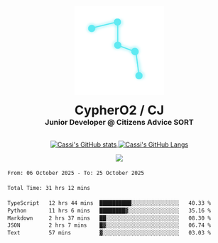 <p align="center">
  <img src=Test(1).png alt="Logo Image" width="40%"/>
</p>
<h1 align="center" style="margin: 0 auto 0 auto;">CypherO2 / CJ</h1>
<h3 align="center" style="margin: 0 auto 0 auto;">Junior Developer @ Citizens Advice SORT</h3>
<br/>
<p align="center">
<a href="https://github.com/CypherO2">
  <img width="60%" align="center" src="https://github-readme-stats.vercel.app/api?username=CypherO2&show_icons=true&card_width=200&text_color=ffffff&icon_color=00ffff&bg_color=1c1917&title_color=00ffff" alt="Cassi's GitHub stats"/>
</a>
<a href="https://github.com/CypherO2">
  <img width="39%" align="center" src="https://github-readme-stats.vercel.app/api/top-langs?username=CypherO2&layout=compact&langs_count=8&card_width=100&text_color=ffffff&bg_color=1c1917&title_color=00ffff" alt="Cassi's GitHub Langs" />
</a>
</p>
<p align=center>
  <img src="https://github-readme-activity-graph.vercel.app/graph?username=CypherO2&theme=react&bg_color=1c1917&hide_border=false" width="99%"/>
</p>
<!--START_SECTION:waka-->

```txt
From: 06 October 2025 - To: 25 October 2025

Total Time: 31 hrs 12 mins

TypeScript   12 hrs 44 mins  ██████████░░░░░░░░░░░░░░░   40.33 %
Python       11 hrs 6 mins   ████████▓░░░░░░░░░░░░░░░░   35.16 %
Markdown     2 hrs 37 mins   ██░░░░░░░░░░░░░░░░░░░░░░░   08.30 %
JSON         2 hrs 7 mins    █▓░░░░░░░░░░░░░░░░░░░░░░░   06.74 %
Text         57 mins         ▓░░░░░░░░░░░░░░░░░░░░░░░░   03.03 %
```

<!--END_SECTION:waka-->

